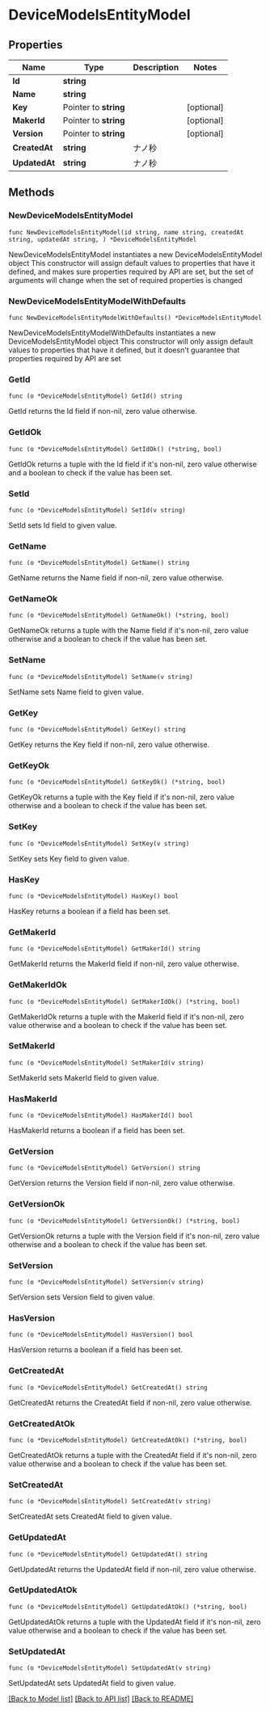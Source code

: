# DeviceModelsEntityModel

## Properties

Name | Type | Description | Notes
------------ | ------------- | ------------- | -------------
**Id** | **string** |  | 
**Name** | **string** |  | 
**Key** | Pointer to **string** |  | [optional] 
**MakerId** | Pointer to **string** |  | [optional] 
**Version** | Pointer to **string** |  | [optional] 
**CreatedAt** | **string** | ナノ秒 | 
**UpdatedAt** | **string** | ナノ秒 | 

## Methods

### NewDeviceModelsEntityModel

`func NewDeviceModelsEntityModel(id string, name string, createdAt string, updatedAt string, ) *DeviceModelsEntityModel`

NewDeviceModelsEntityModel instantiates a new DeviceModelsEntityModel object
This constructor will assign default values to properties that have it defined,
and makes sure properties required by API are set, but the set of arguments
will change when the set of required properties is changed

### NewDeviceModelsEntityModelWithDefaults

`func NewDeviceModelsEntityModelWithDefaults() *DeviceModelsEntityModel`

NewDeviceModelsEntityModelWithDefaults instantiates a new DeviceModelsEntityModel object
This constructor will only assign default values to properties that have it defined,
but it doesn't guarantee that properties required by API are set

### GetId

`func (o *DeviceModelsEntityModel) GetId() string`

GetId returns the Id field if non-nil, zero value otherwise.

### GetIdOk

`func (o *DeviceModelsEntityModel) GetIdOk() (*string, bool)`

GetIdOk returns a tuple with the Id field if it's non-nil, zero value otherwise
and a boolean to check if the value has been set.

### SetId

`func (o *DeviceModelsEntityModel) SetId(v string)`

SetId sets Id field to given value.


### GetName

`func (o *DeviceModelsEntityModel) GetName() string`

GetName returns the Name field if non-nil, zero value otherwise.

### GetNameOk

`func (o *DeviceModelsEntityModel) GetNameOk() (*string, bool)`

GetNameOk returns a tuple with the Name field if it's non-nil, zero value otherwise
and a boolean to check if the value has been set.

### SetName

`func (o *DeviceModelsEntityModel) SetName(v string)`

SetName sets Name field to given value.


### GetKey

`func (o *DeviceModelsEntityModel) GetKey() string`

GetKey returns the Key field if non-nil, zero value otherwise.

### GetKeyOk

`func (o *DeviceModelsEntityModel) GetKeyOk() (*string, bool)`

GetKeyOk returns a tuple with the Key field if it's non-nil, zero value otherwise
and a boolean to check if the value has been set.

### SetKey

`func (o *DeviceModelsEntityModel) SetKey(v string)`

SetKey sets Key field to given value.

### HasKey

`func (o *DeviceModelsEntityModel) HasKey() bool`

HasKey returns a boolean if a field has been set.

### GetMakerId

`func (o *DeviceModelsEntityModel) GetMakerId() string`

GetMakerId returns the MakerId field if non-nil, zero value otherwise.

### GetMakerIdOk

`func (o *DeviceModelsEntityModel) GetMakerIdOk() (*string, bool)`

GetMakerIdOk returns a tuple with the MakerId field if it's non-nil, zero value otherwise
and a boolean to check if the value has been set.

### SetMakerId

`func (o *DeviceModelsEntityModel) SetMakerId(v string)`

SetMakerId sets MakerId field to given value.

### HasMakerId

`func (o *DeviceModelsEntityModel) HasMakerId() bool`

HasMakerId returns a boolean if a field has been set.

### GetVersion

`func (o *DeviceModelsEntityModel) GetVersion() string`

GetVersion returns the Version field if non-nil, zero value otherwise.

### GetVersionOk

`func (o *DeviceModelsEntityModel) GetVersionOk() (*string, bool)`

GetVersionOk returns a tuple with the Version field if it's non-nil, zero value otherwise
and a boolean to check if the value has been set.

### SetVersion

`func (o *DeviceModelsEntityModel) SetVersion(v string)`

SetVersion sets Version field to given value.

### HasVersion

`func (o *DeviceModelsEntityModel) HasVersion() bool`

HasVersion returns a boolean if a field has been set.

### GetCreatedAt

`func (o *DeviceModelsEntityModel) GetCreatedAt() string`

GetCreatedAt returns the CreatedAt field if non-nil, zero value otherwise.

### GetCreatedAtOk

`func (o *DeviceModelsEntityModel) GetCreatedAtOk() (*string, bool)`

GetCreatedAtOk returns a tuple with the CreatedAt field if it's non-nil, zero value otherwise
and a boolean to check if the value has been set.

### SetCreatedAt

`func (o *DeviceModelsEntityModel) SetCreatedAt(v string)`

SetCreatedAt sets CreatedAt field to given value.


### GetUpdatedAt

`func (o *DeviceModelsEntityModel) GetUpdatedAt() string`

GetUpdatedAt returns the UpdatedAt field if non-nil, zero value otherwise.

### GetUpdatedAtOk

`func (o *DeviceModelsEntityModel) GetUpdatedAtOk() (*string, bool)`

GetUpdatedAtOk returns a tuple with the UpdatedAt field if it's non-nil, zero value otherwise
and a boolean to check if the value has been set.

### SetUpdatedAt

`func (o *DeviceModelsEntityModel) SetUpdatedAt(v string)`

SetUpdatedAt sets UpdatedAt field to given value.



[[Back to Model list]](../README.md#documentation-for-models) [[Back to API list]](../README.md#documentation-for-api-endpoints) [[Back to README]](../README.md)


